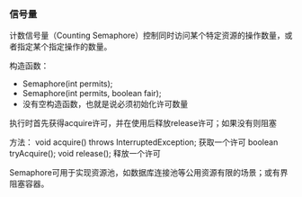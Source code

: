 ### 信号量
计数信号量（Counting Semaphore）控制同时访问某个特定资源的操作数量，或者指定某个指定操作的数量。

构造函数：
* Semaphore(int permits);
* Semaphore(int permits, boolean fair);
* 没有空构造函数，也就是说必须初始化许可数量

执行时首先获得acquire许可，并在使用后释放release许可；如果没有则阻塞

方法：
void acquire() throws InterruptedException;  获取一个许可
boolean tryAcquire();
void release(); 释放一个许可


Semaphore可用于实现资源池，如数据库连接池等公用资源有限的场景；或有界阻塞容器。


